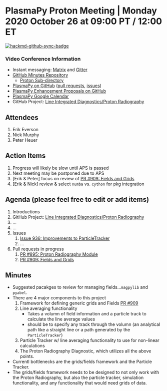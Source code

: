 # PlasmaPy Proton Meeting | Monday 2020 October 26 at 09:00 PT / 12:00 ET

[![hackmd-github-sync-badge](https://hackmd.io/wINOiJOSS0ml5t9pWnGZKA/badge)](https://hackmd.io/wINOiJOSS0ml5t9pWnGZKA)


### Video Conference Information
* Instant messaging: [Matrix](https://element.im/app/#/room/#plasmapy:openastronomy.org) and [Gitter](https://gitter.im/PlasmaPy/Lobby)
* [GitHub Minutes Repository](https://github.com/PlasmaPy/plasmapy-project/tree/master/minutes)
    * [Proton Sub-directory](https://github.com/PlasmaPy/plasmapy-project/tree/master/minutes/proton_radiography)
* [PlasmaPy on GitHub](https://github.com/PlasmaPy/plasmapy) ([pull requests](https://github.com/PlasmaPy/plasmapy/pulls), [issues](https://github.com/PlasmaPy/plasmapy/issues))
* [PlasmaPy Enhancement Proposals on GitHub](https://github.com/PlasmaPy/PlasmaPy-PLEPs)  
* [PlasmaPy Google Calendar](https://calendar.google.com/calendar?cid=bzVsb3ZkcW0zaWxsam00ZTlrMDd2cmw5bWdAZ3JvdXAuY2FsZW5kYXIuZ29vZ2xlLmNvbQ)
* GitHub Project: [Line Integrated Diagnostics/Proton Radiography](https://github.com/PlasmaPy/PlasmaPy/projects/21)

## Attendees

1. Erik Everson
2. Nick Murphy
3. Peter Heuer

## Action Items

1. Progress will likely be slow until APS is passed
2. Next meeting may be postponed due to APS
3. [Erik & Peter] focus on review of [PR #909: Fields and Grids](https://github.com/PlasmaPy/PlasmaPy/pull/909)
4. [Erik & Nick] review & select `numba` vs. `cython` for pkg integration

## Agenda (please feel free to edit or add items)

1. Introductions
2. GitHub Project: [Line Integrated Diagnostics/Proton Radiography](https://github.com/PlasmaPy/PlasmaPy/projects/21)
3. ...
4. ...
5. Issues
    1. [Issue 936: Improvements to ParticleTracker](https://github.com/PlasmaPy/PlasmaPy/issues/936)
    2. ...
6. Pull requests in progress 
    1. [PR #895: Proton Radiography Module](https://github.com/PlasmaPy/PlasmaPy/pull/895)
    2. [PR #909: Fields and Grids](https://github.com/PlasmaPy/PlasmaPy/pull/909)

## Minutes

* Suggested pacakges to review for managing fields...`magpylib` and `pyabel`.
* There are 4 major components to this project
    1. Framework for defining generic grids and Fields [PR #909](https://github.com/PlasmaPy/PlasmaPy/pull/909)
    2. Line averaging functionality
        * Takes a volumn of field information and a particle track to calculate the line average values
        * should be to specify any track through the volumn (an analytical path like a straight line or a path generated by the `ParticleTracker`)
    4. Particle Tracker w/ line averaging functionality to use for non-linear calculations
    5. The Proton Radiography Diagnostic, which utilizes all the above points.
* Currentl bottlenecks are the grids/fields framework and the Particle Tracker.
* The grids/fields framework needs to be designed to not only work with the Proton Radiography, but also the particle tracker, simulation functionality, and any functionality that would need grids of data.
